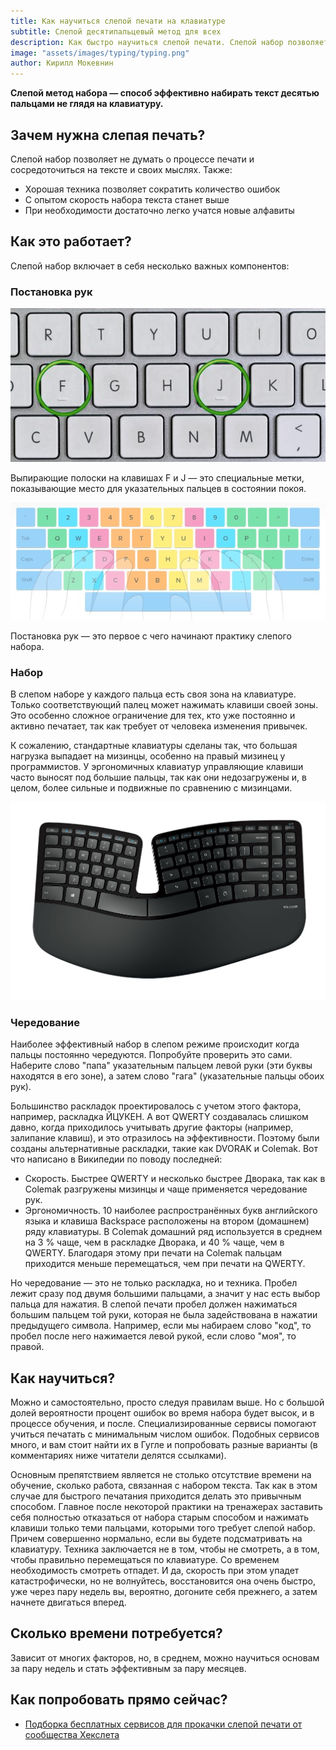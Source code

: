 ```yaml
---
title: Как научиться слепой печати на клавиатуре
subtitle: Слепой десятипальцевый метод для всех
description: Как быстро научиться слепой печати. Слепой набор позволяет не думать о процессе печатания и сосредоточиться на тексте и своих мыслях.
image: "assets/images/typing/typing.png"
author: Кирилл Мокевнин
---
```


**Слепой метод набора — способ эффективно набирать текст десятью пальцами не глядя на клавиатуру.**

## Зачем нужна слепая печать?

Слепой набор позволяет не думать о процессе печати и сосредоточиться на тексте и своих мыслях. Также:

* Хорошая техника позволяет сократить количество ошибок
* С опытом скорость набора текста станет выше
* При необходимости достаточно легко учатся новые алфавиты

## Как это работает?

Слепой набор включает в себя несколько важных компонентов:

### Постановка рук

![Выпирающие полоски на клавишах F и J](/assets/images/typing/keyboard_bumps.jpg)

Выпирающие полоски на клавишах F и J — это специальные метки, показывающие место для указательных пальцев в состоянии покоя. 

![Как правильно держать руки](/assets/images/typing/keyboard_scheme.jpg)

Постановка рук — это первое с чего начинают практику слепого набора.

### Набор

В слепом наборе у каждого пальца есть своя зона на клавиатуре. Только соответствующий палец может нажимать клавиши своей зоны. Это особенно сложное ограничение для тех, кто уже постоянно и активно печатает, так как требует от человека изменения привычек.

К сожалению, стандартные клавиатуры сделаны так, что большая нагрузка выпадает на мизинцы, особенно на правый мизинец у программистов. У эргономичных клавиатур управляющие клавиши часто выносят под большие пальцы, так как они недозагружены и, в целом, более сильные и подвижные по сравнению с мизинцами.

![Пример эргономичной клавиатуры](/assets/images/typing/microsoft_sculpt_ergo.jpg)

### Чередование

Наиболее эффективный набор в слепом режиме происходит когда пальцы постоянно чередуются. Попробуйте проверить это сами. Наберите слово "папа" указательным пальцем левой руки (эти буквы находятся в его зоне), а затем слово "гага" (указательные пальцы обоих рук). 

Большинство раскладок проектировалось с учетом этого фактора, например, раскладка ЙЦУКЕН. А вот QWERTY создавалась слишком давно, когда приходилось учитывать другие факторы (например, залипание клавиш), и это отразилось на эффективности. Поэтому были созданы альтернативные раскладки, такие как DVORAK и Colemak. Вот что написано в Википедии по поводу последней:

* Скорость. Быстрее QWERTY и несколько быстрее Дворака, так как в Colemak разгружены мизинцы и чаще применяется чередование рук.
* Эргономичность. 10 наиболее распространённых букв английского языка и клавиша Backspace расположены на втором (домашнем) ряду клавиатуры. В Colemak домашний ряд используется в среднем на 3 % чаще, чем в раскладке Дворака, и 40 % чаще, чем в QWERTY. Благодаря этому при печати на Colemak пальцам приходится меньше перемещаться, чем при печати на QWERTY.

Но чередование — это не только раскладка, но и техника. Пробел лежит сразу под двумя большими пальцами, а значит у нас есть выбор пальца для нажатия. В слепой печати пробел должен нажиматься большим пальцем той руки, которая не была задействована в нажатии предыдущего символа. Например, если мы набираем слово "код", то пробел после него нажимается левой рукой, если слово "моя", то правой.

## Как научиться?

Можно и самостоятельно, просто следуя правилам выше. Но с большой долей вероятности процент ошибок во время набора будет высок, и в процессе обучения, и после. Специализированные сервисы помогают учиться печатать с минимальным числом ошибок. Подобных сервисов много, и вам стоит найти их в Гугле и попробовать разные варианты (в комментариях ниже читатели делятся ссылками).

Основным препятствием является не столько отсутствие времени на обучение, сколько работа, связанная с набором текста. Так как в этом случае для быстрого печатания приходится делать это привычным способом. Главное после некоторой практики на тренажерах заставить себя полностью отказаться от набора старым способом и нажимать клавиши только теми пальцами, которыми того требует слепой набор. Причем совершенно нормально, если вы будете подсматривать на клавиатуру. Техника заключается не в том, чтобы не смотреть, а в том, чтобы правильно перемещаться по клавиатуре. Со временем необходимость смотреть отпадет. И да, скорость при этом упадет катастрофически, но не волнуйтесь, восстановится она очень быстро, уже через пару недель вы, вероятно, догоните себя прежнего, а затем начнете двигаться вперед.

## Сколько времени потребуется?

Зависит от многих факторов, но, в среднем, можно научиться основам за пару недель и стать эффективным за пару месяцев.

## Как попробовать прямо сейчас?

- [Подборка бесплатных сервисов для прокачки слепой печати от сообщества Хекслета](https://github.com/Hexlet/interactive-courses#%D0%BF%D1%80%D0%B0%D0%BA%D1%82%D0%B8%D0%BA%D0%B0-%D1%81%D0%BB%D0%B5%D0%BF%D0%BE%D0%B9-%D0%BF%D0%B5%D1%87%D0%B0%D1%82%D0%B8)
